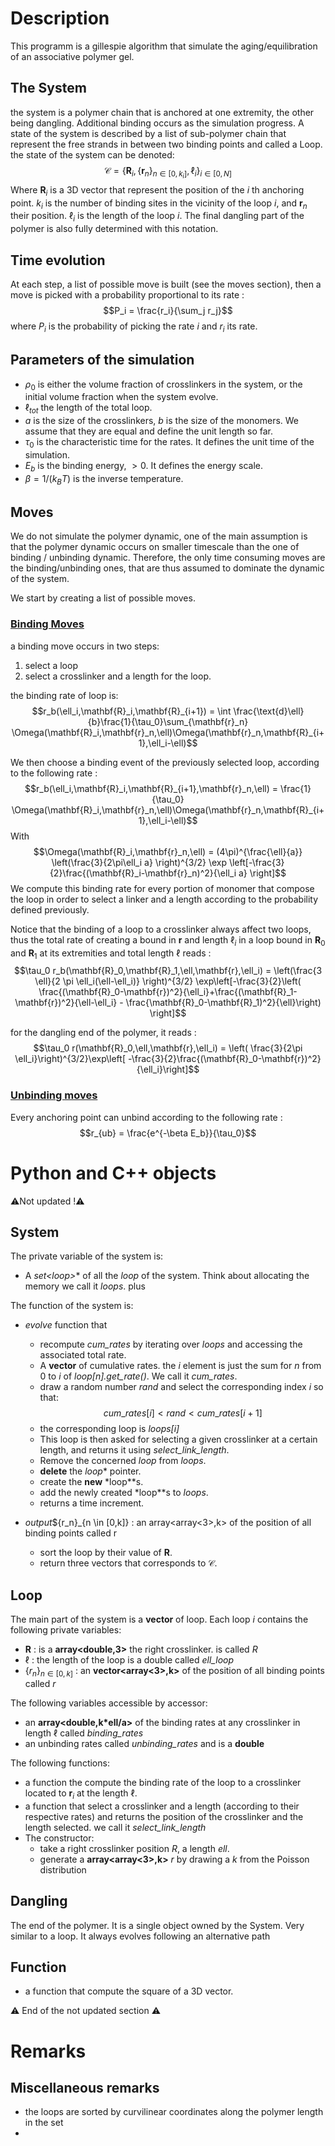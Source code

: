 # Description

This programm is a gillespie algorithm that simulate the aging/equilibration of an associative polymer gel.

## The System

the system is a polymer chain that is anchored at one extremity, the other being dangling. Additional binding occurs as the simulation progress. A state of the system is described by a list of sub-polymer chain that represent the free strands in between two binding points and called a Loop. the state of the system can be denoted:
$$ \mathcal{C} = \{ \mathbf{R}_i,\{ \mathbf{r}_n\}_{n \in [0,k_i]},\ell_i \}_{i \in [0,N]}$$
Where $\mathbf{R}_i$ is a 3D vector that represent the position of the $i$ th anchoring point. $k_i$ is the number of binding sites in the vicinity of the loop $i$, and $\mathbf{r}_n$ their position. $\ell_i$ is the length of the loop $i$. The final dangling part of the polymer is also fully determined with this notation.

## Time evolution

At each step, a list of possible move is built (see the moves section), then a move is picked with a probability proportional to its rate :
$$P_i = \frac{r_i}{\sum_j r_j}$$
where $P_i$ is the probability of picking the rate $i$ and $r_i$ its rate.

## Parameters of the simulation
- $\rho_0$ is either the volume fraction of crosslinkers in the system, or the initial volume fraction when the system evolve.
- $\ell_{tot}$ the length of the total loop.
- $a$ is the size of the crosslinkers, $b$ is the size of the monomers. We assume that they are equal and define the unit length so far.
- $\tau_0$ is the characteristic time for the rates. It defines the unit time of the simulation.
- $E_b$ is the binding energy, $>0$. It defines the energy scale.
- $\beta = 1/(k_B T)$ is the inverse temperature.

<!---
## initialization

We start with a single polymer chain bound at its two extremities. The initialization consist in subsequent binding of the chain until every fragment had a chance to bind. Here is the loop :
> - i=0
>    - Select the chain i  
>    - Compute the probability of the chain i to have a binding point according to the formula :  
>   - $$P_\text{binding} = V_\text{free} \rho_\text{stickers}$$  
>   - with $V_\text{free}$ the free volume occupied by the ellipse of the chain, and $\rho_\text{stickers}$ the density of sticker in the system (which is a free parameter).  
>   - draw a random number : RAND between 0 and 1.
>       - if RAND < $P_\text{binding}$ then the chain is splitted into two sub chains  
>       - if RAND > $P_\text{binding}$ the process stops for this sub-chain and the initialization continue for the next chain.

> - repeat the process for the two sub-chains, and the next chains  

The initialization stops when all the chains / sub-chains etc... answer False to any additional binding.
-->

## Moves

We do not simulate the polymer dynamic, one of the main assumption is that the polymer dynamic occurs on smaller timescale than the one of binding / unbinding dynamic. Therefore, the only time consuming moves are the binding/unbinding ones, that are thus assumed to dominate the dynamic of the system.

We start by creating a list of possible moves.

<ins>

### Binding Moves 
</ins>

a binding move occurs in two steps:
1. select a loop
2. select a crosslinker and  a length for the loop.

the binding rate of loop is:
$$r_b(\ell_i,\mathbf{R}_i,\mathbf{R}_{i+1}) = \int \frac{\text{d}\ell}{b}\frac{1}{\tau_0}\sum_{\mathbf{r}_n} \Omega(\mathbf{R}_i,\mathbf{r}_n,\ell)\Omega(\mathbf{r}_n,\mathbf{R}_{i+1},\ell_i-\ell)$$

We then choose a binding event of the previously selected loop, according to the following rate :
$$r_b(\ell_i,\mathbf{R}_i,\mathbf{R}_{i+1},\mathbf{r}_n,\ell) = \frac{1}{\tau_0} \Omega(\mathbf{R}_i,\mathbf{r}_n,\ell)\Omega(\mathbf{r}_n,\mathbf{R}_{i+1},\ell_i-\ell)$$
With
$$\Omega(\mathbf{R}_i,\mathbf{r}_n,\ell) = (4\pi)^{\frac{\ell}{a}} \left(\frac{3}{2\pi\ell_i a} \right)^{3/2} \exp \left[-\frac{3}{2}\frac{(\mathbf{R}_i-\mathbf{r}_n)^2}{\ell_i a} \right]$$
We compute this binding rate for every portion of monomer that compose the loop in order to select a linker and a length according to the probability defined previously.

Notice that the binding of a loop to a crosslinker always affect two loops, thus the total rate of creating a bound in $\mathbf{r}$ and length $\ell_i$ in a loop bound in $\mathbf{R}_0$ and $\mathbf{R}_1$ at its extremities and total length $\ell$ reads :
$$\tau_0 r_b(\mathbf{R}_0,\mathbf{R}_1,\ell,\mathbf{r},\ell_i) = \left(\frac{3 \ell}{2 \pi \ell_i(\ell-\ell_i)} \right)^{3/2} \exp\left[-\frac{3}{2}\left( \frac{(\mathbf{R}_0-\mathbf{r})^2}{\ell_i}+\frac{(\mathbf{R}_1-\mathbf{r})^2}{\ell-\ell_i} - \frac{\mathbf{R}_0-\mathbf{R}_1)^2}{\ell}\right) \right]$$

for the dangling end of the polymer, it reads :
$$\tau_0 r(\mathbf{R}_0,\ell,\mathbf{r},\ell_i) = \left( \frac{3}{2\pi \ell_i}\right)^{3/2}\exp\left[ -\frac{3}{2}\frac{(\mathbf{R}_0-\mathbf{r})^2}{\ell_i}\right]$$

<ins>

### Unbinding moves
</ins>

Every anchoring point can unbind according to the following rate :
$$r_{ub} = \frac{e^{-\beta E_b}}{\tau_0}$$

<!-- We choose a bond to unbind according to its unbinding rate :  
$$r_\text{unbind} = 1/\tau_0 e^{-\beta E_\text{bind}+\Delta S}$$
where $\Delta S$ is the difference of polymer entropy between the bound and unbound state, $E_\text{bind}$ is the binding energy, and $\beta$ the temperature.

#### Rebinding

We then re-do a similar re-binding chain of events similarly to the initialization step, but only with the bond affected by the unbinding event. Each rebinding event consist in drawing a random binding point coordinates : $\overrightarrow{r}$ and a random $\ell$ that corresponds of the length of the polymer after binding on the left-hand side.
-->
# Python and C++ objects
:warning:Not updated !:warning:
## System
The private variable of the system is:
- A **set<loop*>** of all the *loop* of the system. Think about allocating the memory we call it *loops*. plus 


The function of the system is:

- *evolve* function that
  - recompute *cum_rates* by iterating over *loops* and accessing the associated total rate.
  - A **vector<double>** of cumulative rates. the $i$ element is just the sum for $n$ from 0 to $i$ of *loop[n].get_rate()*. We call it *cum_rates*.
  - draw a random number *rand* and select the corresponding index $i$ so that:
  $$ cum\_rates[i]<rand<cum\_rates[i+1]$$
  - the corresponding loop is *loops[i]*
  - This loop is then asked for selecting a given crosslinker at a certain length, and returns it using *select_link_length*.
  - Remove the concerned *loop* from *loops*.
  - **delete** the *loop** pointer.
  - create the **new** *loop**s.
  - add the newly created *loop**s to *loops*.
  - returns a time increment.
- *output*${r_n}_{n \in [0,k]} : an array<array<3>,k> of the position of all binding points called r

  - sort the loop by their value of $\mathbf{R}$.
  - return three vectors that corresponds to $\mathcal{C}$.

## Loop

The main part of the system is a **vector<loop>** of loop. Each loop $i$ contains the following private variables:
- $\mathbf{R}$ : is a **array<double,3>** the right crosslinker. is called *R*
- $\ell$ : the length of the loop is a double called *ell_loop*
- $\{r_n\}_{n \in [0,k]}$ : an **vector<array<3>,k>** of the position of all binding points called *r*

The following variables accessible by accessor:

- an **array<double,k*ell/a>** of the binding rates at any crosslinker in length $\ell$ called *binding_rates*
- an unbinding rates called *unbinding_rates* and is a **double**

The following functions:

- a function the compute the binding rate of the loop to a crosslinker located to $\mathbf{r}_i$ at the length $\ell$.
- a function that select a crosslinker and a length (according to their respective rates) and returns the position of the crosslinker and the length selected. we call it *select_link_length*
- The constructor:
  - take a right crosslinker position *R*, a length *ell*.
  - generate a **array<array<3>,k>** *r* by drawing a $k$ from the Poisson distribution

## Dangling

The end of the polymer. It is a single object owned by the System. Very similar to a loop. It always evolves following an alternative path

## Function

- a function that compute the square of a 3D vector.  

:warning: End of the not updated section :warning:

# Remarks

## Miscellaneous remarks

- the loops are sorted by curvilinear coordinates along the polymer length in the set
- 

